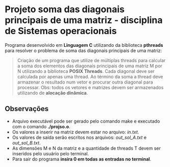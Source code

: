 # Projeto soma das diagonais principais de uma matriz - disciplina de Sistemas operacionais

Programa desenvolvido em **Linguagem C** utilizando da biblioteca **pthreads** para resolver o problema de soma das diagonais principais de uma matriz:

> Criação de um programa que utilize de múltiplas threads para calcular a soma dos elementos das diagonais principais de uma matriz M por N utilizando a biblioteca **POSIX Threads**.
> Cada diagonal deve ser calculada por apenas uma thread. Ao término da soma a thread deve armazenar o resultado num vetor e procurar outra diagonal para processar.
>Obs: todos os vetores e matrizes devem ser armazenados utilizando de **alocação dinâmica**.

## Observações
* Arquivo executável pode ser gerado pelo comando make e executado com o comando **./projso.o**. 
* Os valores a inserir na matriz devem estar no arquivo: *in.txt*. 
* Os valores de saída serão escritos nos arquivos: *out_sol_A.txt* e *out_sol_B.txt*. 
* As dimensões M e N da matriz e a quantidade de threads T devem ser inseridos pelo usuário pelo terminal. 
* Para sair do programa **insira 0 em todas as entradas no terminal**.
